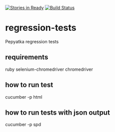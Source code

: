 [![Stories in Ready](https://badge.waffle.io/nikolayr/regression-tests.png?label=ready&title=Ready)](https://waffle.io/nikolayr/regression-tests)
[![Build Status](https://digitalmovers.io/jenkins/buildStatus/icon?job=micropeppa-regression-tests)](https://digitalmovers.io/jenkins/job/micropeppa-regression-tests)

# regression-tests
Pepyatka regression tests


## requirements
ruby
selenium-chromedriver
chromedriver


## how to run test
cucumber -p html


## how to run tests with json output
cucumber -p spd
